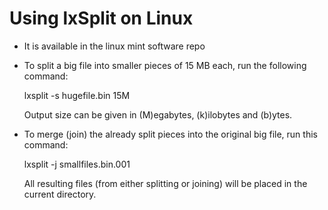 # Using lxSplit on Linux
* It is available in the linux mint software repo
* To split a big file into smaller pieces of 15 MB each, run the following command:

  lxsplit -s hugefile.bin 15M

  Output size can be given in (M)egabytes, (k)ilobytes and (b)ytes.
* To merge (join) the already split pieces into the original big file, run this command:

  lxsplit -j smallfiles.bin.001

  All resulting files (from either splitting or joining) will be placed in the current directory.
